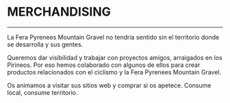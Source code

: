 # MERCHANDISING

---

La Fera Pyrenees Mountain Gravel no tendría sentido sin el territorio donde se desarrolla y sus gentes.

Queremos dar visibilidad y trabajar con proyectos amigos, arraigados en los Pirineos. Por eso hemos colaborado con algunos de ellos para crear productos relacionados con el ciclismo y la Fera Pyrenees Mountain Gravel.

Os animamos a visitar sus sitios web y comprar si os apetece. Consume local, consume territorio.
